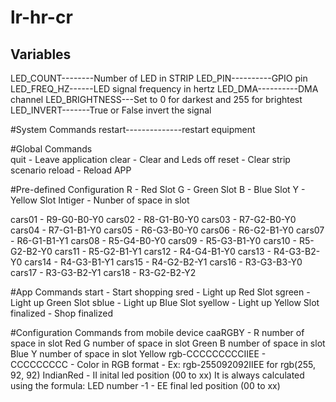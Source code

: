# lr-hr-cr

## Variables

LED_COUNT--------Number of LED in STRIP
LED_PIN----------GPIO pin
LED_FREQ_HZ------LED signal frequency in hertz
LED_DMA----------DMA channel
LED_BRIGHTNESS---Set to 0 for darkest and 255 for brightest
LED_INVERT-------True or False invert the signal


 
#System Commands
restart--------------restart equipment



#Global Commands  
quit - Leave application
clear - Clear and Leds off
reset - Clear strip scenario
reload - Reload APP

#Pre-defined Configuration
R - Red Slot
G - Green Slot
B - Blue Slot
Y - Yellow Slot
Intiger - Nunber of space in slot

cars01 - R9-G0-B0-Y0
cars02 - R8-G1-B0-Y0
cars03 - R7-G2-B0-Y0
cars04 - R7-G1-B1-Y0
cars05 - R6-G3-B0-Y0
cars06 - R6-G2-B1-Y0
cars07 - R6-G1-B1-Y1
cars08 - R5-G4-B0-Y0
cars09 - R5-G3-B1-Y0
cars10 - R5-G2-B2-Y0
cars11 - R5-G2-B1-Y1
cars12 - R4-G4-B1-Y0
cars13 - R4-G3-B2-Y0
cars14 - R4-G3-B1-Y1
cars15 - R4-G2-B2-Y1
cars16 - R3-G3-B3-Y0 
cars17 - R3-G3-B2-Y1
cars18 - R3-G2-B2-Y2

   
#App Commands
start - Start shopping 
sred - Light up Red Slot
sgreen - Light up Green Slot
sblue - Light up Blue Slot
syellow - Light up Yellow Slot
finalized - Shop finalized


#Configuration Commands from mobile device
caaRGBY - R number of space in slot Red
          G number of space in slot Green
          B number of space in slot Blue
          Y number of space in slot Yellow
rgb-CCCCCCCCCIIEE - CCCCCCCCC - Color in RGB format - Ex: rgb-255092092IIEE for rgb(255, 92, 92) IndianRed
                  - II inital led position (00 to xx) It is always calculated using the formula: LED number -1
				  - EE final led position (00 to xx)

